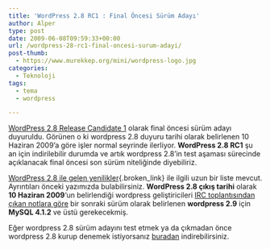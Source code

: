```yaml
---
title: 'WordPress 2.8 RC1 : Final Öncesi Sürüm Adayı'
author: Alper
type: post
date: 2009-06-08T09:59:33+00:00
url: /wordpress-28-rc1-final-oncesi-surum-adayi/
post-thumb:
  - https://www.murekkep.org/mini/wordpress-logo.jpg
categories:
  - Teknoloji
tags:
  - tema
  - wordpress

---
```

[WordPress 2.8 Release Candidate 1][1] olarak final öncesi sürüm adayı duyuruldu. Görünen o ki wordpress 2.8 duyuru tarihi olarak belirlenen 10 Haziran 2009&#8217;a göre işler normal seyrinde ilerliyor. **WordPress 2.8 RC1** şu an için indirilebilir durumda ve artık wordpress 2.8&#8217;in test aşaması sürecinde açıklanacak final öncesi son sürüm niteliğinde diyebiliriz. 

[WordPress 2.8 ile gelen yenilikler][2]{.broken_link} ile ilgili uzun bir liste mevcut. Ayrıntıları önceki yazımızda bulabilirsiniz. **WordPress 2.8 çıkış tarihi** olarak **10 Haziran 2009**&#8216;un belirlendiği wordpress geliştiricileri [IRC toplantısından çıkan notlara göre][3] bir sonraki sürüm olarak belirlenen **wordpress 2.9** için **MySQL 4.1.2** ve üstü gerekecekmiş. 

Eğer wordpress 2.8 sürüm adayını test etmek ya da çıkmadan önce wordpress 2.8 kurup denemek istiyorsanız [buradan][4] indirebilirsiniz.

 [1]: https://wordpress.org/development/2009/06/wordpress-2-8-release-candidate-1/
 [2]: https://www.murekkep.org/wordpress-28-beta-1-ve-yenilikler-2621
 [3]: https://wordpress.org/development/2009/06/summary-of-wordpress-dev-irc-meetup-for-20090603/
 [4]: https://wordpress.org/wordpress-2.8-RC1.zip